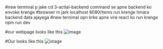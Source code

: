 #new terminal p jake cd 3-actial-backend command se apne backend ko envoke krenge
#browser m jark localhost 8080/items run krenge hmara backend data ajayega
#new ternimal opn krke apne vire react ko run krenge npm run dev

#our webpage looks like this
![image](https://github.com/ZestyZeeshan/Zest-Fashion/assets/141507225/7c3476e1-4656-442b-b65b-18df3388a486)

#Our looks like this
![image](https://github.com/ZestyZeeshan/Zest-Fashion/assets/141507225/e5146e28-e542-48bc-9f1c-006c8773c712)

